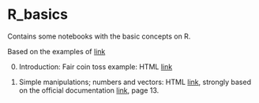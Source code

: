 # R_basics
Contains some notebooks with the basic concepts on R.

Based on the examples of [link](https://www.wiley.com/en-us/Probability%2C+Decisions+and+Games%3A+A+Gentle+Introduction+using+R-p-9781119302605)


  0. Introduction: Fair coin toss example: HTML [link](https://jmsevillam.github.io/R_basics/Notebooks/0.%20Introduction%20to%20R.html)

  1. Simple manipulations; numbers and vectors: HTML [link](https://jmsevillam.github.io/R_basics/Notebooks/1.%20Simple%20manipulations%3B%20numbers%20and%20vectors.html), strongly based on the official documentation [link](https://cran.r-project.org/), page 13. 
